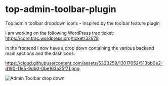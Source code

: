 # top-admin-toolbar-plugin
Top admin toolbar dropdown icons - Inspired by the toolbar feature plugin

I am working on the following WordPress trac ticket: https://core.trac.wordpress.org/ticket/32678

In the frontend I now have a drop down containing the various backend main sections and the dashicons.

https://cloud.githubusercontent.com/assets/5323259/13017052/513bb0e2-d190-11e5-9db0-0be163a25f71.png

![Admin Toolbar drop down](cloud.githubusercontent.com/assets/5323259/13017052/513bb0e2-d190-11e5-9db0-0be163a25f71.png?raw=true "Admin toolbar drop down")

